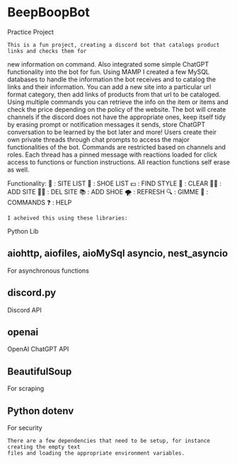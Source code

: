 # BeepBoopBot
Practice Project

    This is a fun project, creating a discord bot that catalogs product links and checks them for
new information on command.  Also integrated some simple ChatGPT functionality into the bot for fun.
    Using MAMP I created a few MySQL databases to handle the information the bot receives and to
catalog the links and their information.  You can add a new site into a particular url format
category, then add links of products from that url to be cataloged.  Using multiple commands you
can retrieve the info on the item or items and check the price depending on the policy of the
website.  The bot will create channels if the discord does not have the appropriate ones, keep
itself tidy by erasing prompt or notification messages it sends, store ChatGPT conversation to be
learned by the bot later and more!
    Users create their own private threads through chat prompts to access the major functionalities
of the bot.  Commands are restricted based on channels and roles.  Each thread has a pinned message
with reactions loaded for click access to functions or function instructions.  All reaction
functions self erase as well.

Functionality:
👀 : SITE LIST
👟 : SHOE LIST
💵 : FIND STYLE
🧹 : CLEAR
👍🏾 : ADD SITE
👎🏾 : DEL SITE
📚 : ADD SHOE
🌪️ : REFRESH
🔍 : GIMME
🤬 : COMMANDS
❓ : HELP

    I acheived this using these libraries:

Python Lib

aiohttp, aiofiles, aioMySql
asyncio, nest_asyncio
----
For asynchronous functions 

discord.py
----
Discord API

openai
----
OpenAI ChatGPT API

BeautifulSoup
----
For scraping

Python dotenv
----
For security

    There are a few dependencies that need to be setup, for instance creating the empty text
    files and loading the appropriate environment variables.


